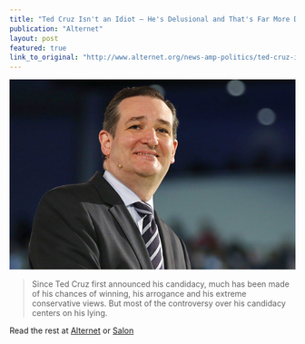 ```yaml
---
title: "Ted Cruz Isn't an Idiot — He's Delusional and That's Far More Dangerous"
publication: "Alternet"
layout: post
featured: true
link_to_original: "http://www.alternet.org/news-amp-politics/ted-cruz-isnt-idiot-hes-delusional-and-thats-far-more-dangerous"
---
```

![](/assets/img/ted_cruz17.jpg)

> Since Ted Cruz first announced his candidacy, much has been made of his chances of winning, his arrogance and his extreme conservative views. But most of the controversy over his candidacy centers on his lying.

Read the rest at [Alternet](http://www.alternet.org/news-amp-politics/ted-cruz-isnt-idiot-hes-delusional-and-thats-far-more-dangerous) or [Salon](http://www.salon.com/2015/04/07/ted_cruz_is_dangerous_why_liberals_scoff_at_his_campaign_at_their_peril_partner/)

